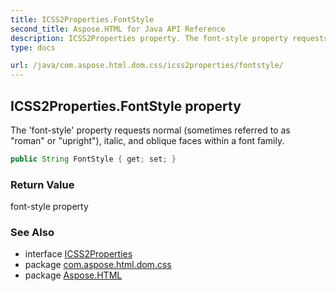 ```yaml
---
title: ICSS2Properties.FontStyle
second_title: Aspose.HTML for Java API Reference
description: ICSS2Properties property. The font-style property requests normal sometimes referred to as roman or upright italic and oblique faces within a font family
type: docs

url: /java/com.aspose.html.dom.css/icss2properties/fontstyle/
---
```

## ICSS2Properties.FontStyle property

The 'font-style' property requests normal (sometimes referred to as "roman" or "upright"), italic, and oblique faces within a font family.

```java
public String FontStyle { get; set; }
```

### Return Value

font-style property

### See Also

* interface [ICSS2Properties](../)
* package [com.aspose.html.dom.css](../../../com.aspose.html.dom.css/)
* package [Aspose.HTML](../../../)
